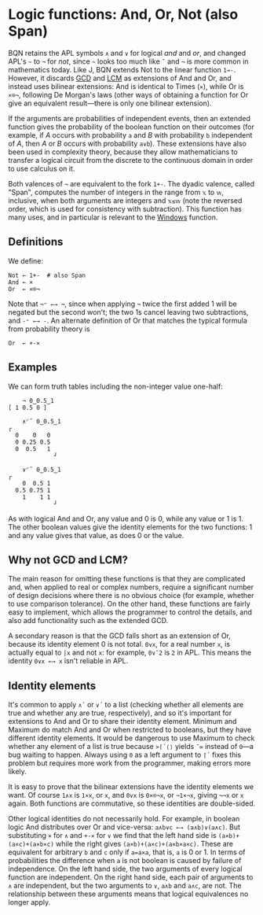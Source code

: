 # Logic functions: And, Or, Not (also Span)

BQN retains the APL symbols `∧` and `∨` for logical *and* and *or*, and changed APL's `~` to `¬` for *not*, since `~` looks too much like `˜` and `¬` is more common in mathematics today. Like J, BQN extends Not to the linear function `1⊸-`. However, it discards [GCD](https://aplwiki.com/wiki/GCD) and [LCM](https://aplwiki.com/wiki/LCM) as extensions of And and Or, and instead uses bilinear extensions: And is identical to Times (`×`), while Or is `×⌾¬`, following De Morgan's laws (other ways of obtaining a function for Or give an equivalent result—there is only one bilinear extension).

If the arguments are probabilities of independent events, then an extended function gives the probability of the boolean function on their outcomes (for example, if *A* occurs with probability `a` and *B* with probability `b` independent of *A*, then *A* or *B* occurs with probability `a∨b`). These extensions have also been used in complexity theory, because they allow mathematicians to transfer a logical circuit from the discrete to the continuous domain in order to use calculus on it.

Both valences of `¬` are equivalent to the fork `1+-`. The dyadic valence, called "Span", computes the number of integers in the range from `𝕩` to `𝕨`, inclusive, when both arguments are integers and `𝕩≤𝕨` (note the reversed order, which is used for consistency with subtraction). This function has many uses, and in particular is relevant to the [Windows](windows.md) function.

## Definitions

We define:

    Not ← 1+-  # also Span
    And ← ×
    Or  ← ×⌾¬

Note that `¬⁼ ←→ ¬`, since when applying `¬` twice the first added 1 will be negated but the second won't; the two 1s cancel leaving two subtractions, and `-⁼ ←→ -`. An alternate definition of Or that matches the typical formula from probability theory is

    Or  ← +-×

## Examples

We can form truth tables including the non-integer value one-half:

        ¬ 0‿0.5‿1
    [ 1 0.5 0 ]

        ∧⌜˜ 0‿0.5‿1
    ┌
      0    0   0
      0 0.25 0.5
      0  0.5   1
                 ┘

        ∨⌜˜ 0‿0.5‿1
    ┌
        0  0.5 1
      0.5 0.75 1
        1    1 1
                 ┘

As with logical And and Or, any value and 0 is 0, while any value or 1 is 1. The other boolean values give the identity elements for the two functions: 1 and any value gives that value, as does 0 or the value.

## Why not GCD and LCM?

The main reason for omitting these functions is that they are complicated and, when applied to real or complex numbers, require a significant number of design decisions where there is no obvious choice (for example, whether to use comparison tolerance). On the other hand, these functions are fairly easy to implement, which allows the programmer to control the details, and also add functionality such as the extended GCD.

A secondary reason is that the GCD falls short as an extension of Or, because its identity element 0 is not total. `0∨x`, for a real number `x`, is actually equal to `|x` and not `x`: for example, `0∨¯2` is `2` in APL. This means the identity `0∨x ←→ x` isn't reliable in APL.

## Identity elements

It's common to apply `∧´` or `∨´` to a list (checking whether all elements are true and whether any are true, respectively), and so it's important for extensions to And and Or to share their identity element. Minimum and Maximum do match And and Or when restricted to booleans, but they have different identity elements. It would be dangerous to use Maximum to check whether any element of a list is true because `>⌈´⟨⟩` yields `¯∞` instead of `0`—a bug waiting to happen. Always using `0` as a left argument to `⌈´` fixes this problem but requires more work from the programmer, making errors more likely.

It is easy to prove that the bilinear extensions have the identity elements we want. Of course `1∧x` is `1×x`, or `x`, and `0∨x` is `0×⌾¬x`, or `¬1×¬x`, giving `¬¬x` or `x` again. Both functions are commutative, so these identities are double-sided.

Other logical identities do not necessarily hold. For example, in boolean logic And distributes over Or and vice-versa: `a∧b∨c ←→ (a∧b)∨(a∧c)`. But substituting `×` for `∧` and `+-×` for `∨` we find that the left hand side is `(a×b)+(a×c)+(a×b×c)` while the right gives `(a×b)+(a×c)+(a×b×a×c)`. These are equivalent for arbitrary `b` and `c` only if `a=a×a`, that is, `a` is 0 or 1. In terms of probabilities the difference when `a` is not boolean is caused by failure of independence. On the left hand side, the two arguments of every logical function are independent. On the right hand side, each pair of arguments to `∧` are independent, but the two arguments to `∨`, `a∧b` and `a∧c`, are not. The relationship between these arguments means that logical equivalences no longer apply.
